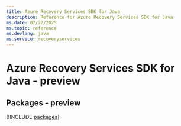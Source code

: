 ```yaml
---
title: Azure Recovery Services SDK for Java
description: Reference for Azure Recovery Services SDK for Java
ms.date: 07/22/2025
ms.topic: reference
ms.devlang: java
ms.service: recoveryservices
---
```

# Azure Recovery Services SDK for Java - preview
## Packages - preview
[!INCLUDE [packages](recovery-services-index.md)]